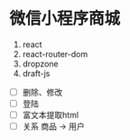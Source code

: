 # 微信小程序商城

1. react
2. react-router-dom
3. dropzone
4. draft-js

- [ ] 删除、修改
- [ ] 登陆
- [ ] 富文本提取html
- [ ] 关系 商品 -> 用户